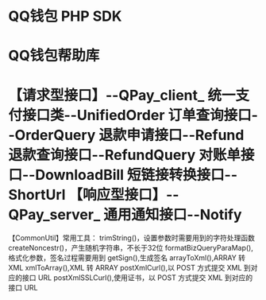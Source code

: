 # QQ钱包 PHP SDK

QQ钱包帮助库
====================================================
【请求型接口】--QPay_client_
		统一支付接口类--UnifiedOrder
		订单查询接口--OrderQuery
		退款申请接口--Refund
		退款查询接口--RefundQuery
		对账单接口--DownloadBill
		短链接转换接口--ShortUrl
【响应型接口】--QPay_server_
		通用通知接口--Notify
=====================================================
【CommonUtil】常用工具：
		trimString()，设置参数时需要用到的字符处理函数
		createNoncestr()，产生随机字符串，不长于32位
		formatBizQueryParaMap(),格式化参数，签名过程需要用到
		getSign(),生成签名
		arrayToXml(),ARRAY 转 XML
		xmlToArray(),XML 转 ARRAY
		postXmlCurl(),以 POST 方式提交 XML 到对应的接口 URL
		postXmlSSLCurl(),使用证书，以 POST 方式提交 XML 到对应的接口 URL